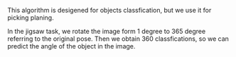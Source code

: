 This algorithm is desigened for objects classfication, but we use it for picking planing.

In the jigsaw task, we rotate the image form 1 degree to 365 degree referring to the original pose. Then we obtain 360 classfications, so we can predict the angle of the object in the image.
